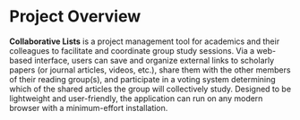 # Project Overview

__Collaborative Lists__ is a project management tool for academics and their colleagues to facilitate and coordinate group study sessions. Via a web-based interface, users can save and organize external links to scholarly papers (or journal articles, videos, etc.), share them with the other members of their reading group(s), and participate in a voting system determining which of the shared articles the group will collectively study. Designed to be lightweight and user-friendly, the application can run on any modern browser with a minimum-effort installation.
